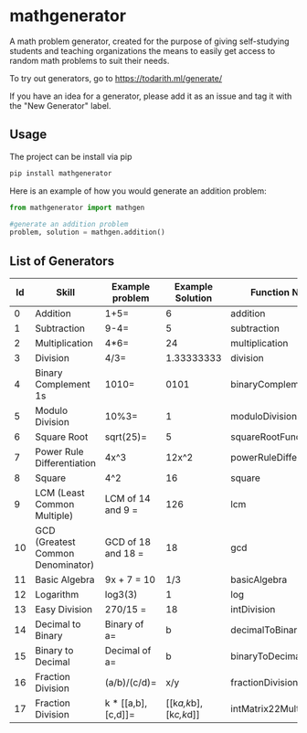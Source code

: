 # mathgenerator

A math problem generator, created for the purpose of giving self-studying students and teaching organizations the means to easily get access to random math problems to suit their needs.

To try out generators, go to <https://todarith.ml/generate/>

If you have an idea for a generator, please add it as an issue and tag it with the "New Generator" label.

## Usage

The project can be install via pip

```bash
pip install mathgenerator
```

Here is an example of how you would generate an addition problem:

```python
from mathgenerator import mathgen

#generate an addition problem
problem, solution = mathgen.addition()
```

## List of Generators

| Id   | Skill                             | Example problem    | Example Solution  | Function Name            |
|------|-----------------------------------|--------------------|-------------------|--------------------------|
| 0    | Addition                          | 1+5=               | 6                 | addition                 |
| 1    | Subtraction                       | 9-4=               | 5                 | subtraction              |
| 2    | Multiplication                    | 4*6=               | 24                | multiplication           |
| 3    | Division                          | 4/3=               | 1.33333333        | division                 |
| 4    | Binary Complement 1s              | 1010=              | 0101              | binaryComplement1s       |
| 5    | Modulo Division                   | 10%3=              | 1                 | moduloDivision           |
| 6    | Square Root                       | sqrt(25)=          | 5                 | squareRootFunction       |
| 7    | Power Rule Differentiation        | 4x^3               | 12x^2             | powerRuleDifferentiation |
| 8    | Square                            | 4^2                | 16                | square                   |
| 9    | LCM (Least Common Multiple)       | LCM of 14 and 9 =  | 126               | lcm                      |
| 10   | GCD (Greatest Common Denominator) | GCD of 18 and 18 = | 18                | gcd                      |
| 11   | Basic Algebra                     | 9x + 7 = 10        | 1/3               | basicAlgebra             |
| 12   | Logarithm                         | log3(3)            | 1                 | log                      |
| 13   | Easy Division                     | 270/15 =           | 18                | intDivision              |
| 14   | Decimal to Binary                 | Binary of a=       | b                 | decimalToBinary          |
| 15   | Binary to Decimal                 | Decimal of a=      | b                 | binaryToDecimal          |
| 16   | Fraction Division                 | (a/b)/(c/d)=       | x/y               | fractionDivision         |
| 17   | Fraction Division                 | k * [[a,b],[c,d]]= | [[k*a,k*b],[k*c,k*d]] | intMatrix22Multiplication|
